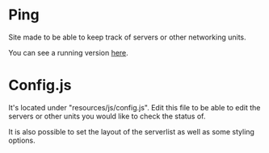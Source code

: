 # Ping
Site made to be able to keep track of servers or other networking units.

You can see a running version [here](http://www.zichi.se/ping/). 

# Config.js
It's located under "resources/js/config.js".
Edit this file to be able to edit the servers or other units you would like to check the status of.

It is also possible to set the layout of the serverlist as well as some styling options.
